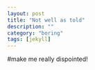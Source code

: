 ```yaml
---
layout: post
title: "Not well as told"
description: ""
category: "boring"
tags: [jekyll]
---
```

#make me really dispointed!
